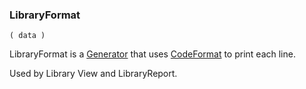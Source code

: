 ### LibraryFormat

``` suneido
( data )
```

LibraryFormat is a 
[Generator](<Generator.md>)
that uses 
[CodeFormat](<CodeFormat.md>) 
to print each line.

Used by Library View and LibraryReport.